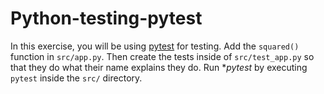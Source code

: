 # Python-testing-pytest

In this exercise, you will be using [pytest](https://pytest.org) for testing. Add the `squared()`
function in `src/app.py`. Then create the tests inside of `src/test_app.py` so that they do what
their name explains they do. Run **pytest* by executing `pytest` inside the `src/` directory.
